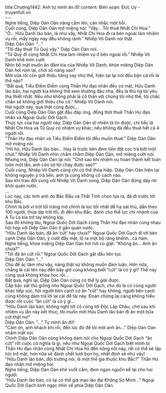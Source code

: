 title:Chương1442: Anh tự mình ăn đi!
content:
Biên soạn: Đức Uy - truyenfull.vn<br>---<br>Nghe tiếng, Diệp Oản Oản nâng cằm lên, cân nhắc một hồi.<br>Cuối cùng, Diệp Oản Oản mở miệng nói: "Vậy... Tôi thuê Nhất Chi Hoa."<br>"Ồ... Hữu Danh lão bản, là như vầy, Nhất Chi Hoa đi ra bên ngoài làm nhiệm vụ rồi, mấy ngày nay đều không rảnh." Nhiếp Vô Danh nói thật.<br>Diệp Oản Oản: "..."<br>"Tôi đây thuê Tử Quỷ vậy." Diệp Oản Oản nói.<br>"Tử Quỷ đi cùng Nhất Chi Hoa làm nhiệm vụ ở bên ngoài rồi." Nhiếp Vô Danh khẽ mỉm cười.<br>Nhìn bộ mặt muốn ăn đấm kia của Nhiếp Vô Danh, khóe miệng Diệp Oản Oản hơi rúm lại, chơi xỏ nàng sao?<br>Mới vừa rồi còn giới thiệu hăng say như thế, hiện tại lại nói đều bận cả rồi là thế nào?<br>"Bất quá, Tiểu Điềm Điềm cùng Thần Hư đạo nhân đều có mặt, Hữu Danh lão bản, hai người kia không thể xem thường đâu nha, đều là thủ hạ tôi yêu tha thiết nhất. Nếu như không phải là cô thân với chúng tôi như thế, tôi chắc chắn sẽ không giới thiệu cho cô." Nhiếp Vô Danh nói.<br>Hai người này, quả thật cũng được…<br>Cuối cùng Diệp Oản Oản gật đầu đáp ứng, đồng thời thuê Thần Hư đạo nhân và Ngoại Quốc Dời Gạch.<br>Thực lực của hai người này, Diệp Oản Oản dĩ nhiên là tin được, chỉ tiếc là Nhất Chi Hoa và Tử Quỷ có nhiệm vụ khác, nếu không đã đều thuê hết cả 4 người rồi.<br>"Thần Hư đạo nhân và Tiểu Điềm Điềm tôi đều muốn thuê." Diệp Oản Oản mở miệng nói.<br>"Hô hô, Hữu Danh lão bản... Hay là trước tiên đem tiền đặt cọc trả bớt một chút." Nhiếp Vô Danh nhìn chằm chằm Diệp Oản Oản, mở miệng cười nói.<br>Nhưng mà, Diệp Oản Oản lại nói: "Chờ sau khi nhiệm vụ hoàn thành kết toán luôn một lần, anh còn sợ tôi chạy được sao?"<br>Cuối cùng, Nhiếp Vô Danh cũng chỉ có thể thỏa hiệp. Diệp Oản Oản hiện tại không nguyện ý trả tiền, anh ta cũng không có cách nào.<br>Sau khi trao đổi cùng với Nhiếp Vô Danh xong, Diệp Oản Oản đứng dậy rời khỏi quán nước.<br>...<br>Lúc này, các tinh anh do Bắc Đẩu và Thất Tinh chọn lựa ra, đã đi trước tới khu Bắc.<br>Chính là bởi vì trời tối trăng mờ chính là lúc tốt nhất để hạ sát thủ, dẫn theo 100 người, thừa dịp trời tối, đi đến khu Bắc, đánh cho thế lực chi nhánh của A Tu La kia trở tay không kịp.<br>Sau đó không lâu, Ngoại Quốc Dời Gạch cùng Thần Hư đạo nhân cùng nhau hội họp với Diệp Oản Oản ở gần quán nước.<br>"Hữu Danh lão bản, đã ăn ‘cứt’ hay chưa?" Ngoại Quốc Dời Gạch đi tới bên cạnh Diệp Oản Oản, ý cười đầy mặt, lộ ra một bộ răng khểnh…cả hàm.<br>Nghe tiếng, khóe miệng Diệp Oản Oản hơi hơi co giật: "Không ăn... Anh ăn chưa?"<br>"Tôi đã ăn cứt rồi." Ngoại Quốc Dời Gạch gật đầu liên tục.<br>Diệp Oản Oản: "..."<br>Chủ đề ác tâm như vậy, nàng thật sự không muốn đàm luận. Hơn nữa, chẳng lẽ cái tên này đến bây giờ cũng không biết “cứt” là có ý gì? Thế này cũng quá không khoa học rồi...<br>Bất quá, nghĩ lại, Diệp Oản Oản cũng có thể lý giải được.<br>Cấp bậc sát thủ giống như Ngoại Quốc Dời Gạch, cho dù là có cùng người khác tiếp xúc, hỏi người bên cạnh có ăn “cứt” hay không, người bên cạnh cũng không dám trả lời lại cái đề tài này. Đoán chừng lại càng không hiểu được rốt cuộc “ăn cứt” là có ý gì…<br>"Hữu Danh lão bản, không nghĩ tới cô cũng tới Độc Lập Châu, chờ sau khi nhiệm vụ lần này kết thúc, tôi muốn mời Hữu Danh lão bản đi ăn một bữa cứt thật no!"<br>Diệp Oản Oản: "..." Tự mình ăn đi!!<br>"Cảm ơn, anh khách khí rồi, đến lúc đó để tôi mời anh ăn..." Diệp Oản Oản nhắm mắt nói.<br>Chính Diệp Oản Oản cũng không dám nói cho Ngoại Quốc Dời Gạch “ăn cứt” rốt cuộc có nghĩa là gì, nếu như Ngoại Quốc Dời Gạch biết mình bị Thần Hư đạo nhân cùng Nhất Chi Hoa hố đến nông nỗi này, rất có thể sẽ lập tức trở mặt, hơn nữa sẽ đánh chết tươi bọn họ, nhất định sẽ như vậy!<br>"Hữu Danh lão bản, đội trưởng nói, là một thế gia thuộc khu Bắc?" Thần Hư đạo nhân mở miệng hỏi.<br>Nghe tiếng, Diệp Oản Oản khẽ vuốt cằm, đem ngọn nguồn kể lại cho hai người.<br>"Hữu Danh lão bản, cô lại có thể giả mạo lão đại Không Sợ Minh..." Ngoại Quốc Dời Gạch kinh ngạc nhìn về phía Diệp Oản Oản.